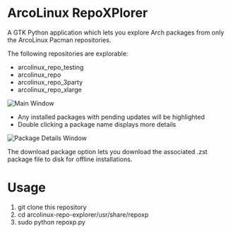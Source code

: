 # ArcoLinux RepoXPlorer

A GTK Python application which lets you explore Arch packages from only the ArcoLinux Pacman repositories.

The following repositories are explorable:

- arcolinux_repo_testing
- arcolinux_repo
- arcolinux_repo_3party
- arcolinux_repo_xlarge

![Main Window](https://github.com/DeltaCopy/arcolinux-repo-explorer/assets/121581829/b84df6ed-c36f-4c3d-a96a-68c2d62f546c)

- Any installed packages with pending updates will be highlighted
- Double clicking a package name displays more details

![Package Details Window](https://github.com/DeltaCopy/arcolinux-repo-explorer/assets/121581829/b614caa2-0206-4aeb-b124-75563cdc5f20)

The download package option lets you download the associated .zst package file to disk for offline installations.

# Usage

1. git clone this repository
2. cd arcolinux-repo-explorer/usr/share/repoxp
3. sudo python repoxp.py
